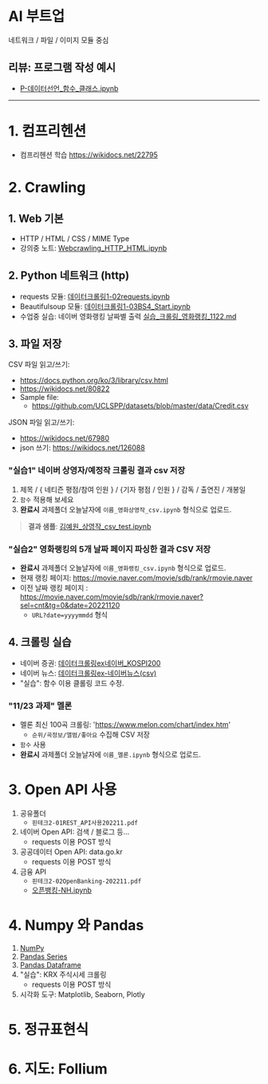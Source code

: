 # AI 부트업

네트워크 / 파일 / 이미지 모듈 중심

## 리뷰: 프로그램 작성 예시
 - [P-데이터선언_함수_클래스.ipynb](notebooks/P-데이터선언_함수_클래스.ipynb)

---

# 1. 컴프리헨션

  - 컴프리헨션 학습 https://wikidocs.net/22795

# 2. Crawling

## 1. Web 기본
   - HTTP / HTML / CSS / MIME Type
   - 강의중 노트: [Webcrawling_HTTP_HTML.ipynb](notebooks/Webcrawling_HTTP_HTML.ipynb)
## 2. Python 네트워크 (http)
   - requests 모듈: [데이터크롤링1-02requests.ipynb](notebooks/데이터크롤링1-02requests.ipynb)
   - Beautifulsoup 모듈: [데이터크롤링1-03BS4_Start.ipynb](notebooks/데이터크롤링1-03BS4_Start.ipynb)
   - 수업중 실습: 네이버 영화랭킹 날짜별 출력 [실습_크롤링_영화랭킹_1122.md](notebooks/실습_크롤링_영화랭킹_1122.md)

## 3. 파일 저장

CSV 파일 읽고/쓰기:
   - https://docs.python.org/ko/3/library/csv.html
   - https://wikidocs.net/80822
   - Sample file:
       - https://github.com/UCLSPP/datasets/blob/master/data/Credit.csv

JSON 파일 읽고/쓰기:
   - https://wikidocs.net/67980 
   - json 쓰기: https://wikidocs.net/126088

### "실습1" 네이버 상영자/예정작 크롤링 결과 csv 저장

1. 제목 / { 네티즌 평점/참여 인원 } / {기자 평점 / 인원 } / 감독 / 출연진 / 개봉일
1. `함수` 적용해 보세요
1. **완료시** 과제폴더 오늘날자에 `이름_영화상영작_csv.ipynb` 형식으로 업로드.
> **결과 샘플**: [김예원_상영작_csv_test.ipynb](notebooks/김예원_상영작_csv_test.ipynb)


### "실습2" 영화랭킹의 5개 날짜 페이지 파싱한 결과 CSV 저장
 - **완료시** 과제폴더 오늘날자에 `이름_영화랭킹_csv.ipynb` 형식으로 업로드.
 - 현재 랭킹 페이지: https://movie.naver.com/movie/sdb/rank/rmovie.naver
 - 이전 날짜 랭킹 페이지 : https://movie.naver.com/movie/sdb/rank/rmovie.naver?sel=cnt&tg=0&date=20221120
     - `URL?date=yyyymmdd` 형식


## 4. 크롤링 실습
   - 네이버 증권: [데이터크롤링ex네이버_KOSPI200](notebooks/데이터크롤링ex네이버_KOSPI200_0.ipynb)
   - 네이버 뉴스: [데이터크롤링ex-네이버뉴스(csv)](notebooks/데이터크롤링ex-네이버뉴스(csv).ipynb)
   - "실습": 함수 이용 클롤링 코드 수정.


### "11/23 과제" 멜론
   - 멜론 최신 100곡 크롤링: 'https://www.melon.com/chart/index.htm'
       - `순위/곡정보/앨범/좋아요` 수집해 CSV 저장
   - `함수` 사용
   - **완료시** 과제폴더 오늘날자에 `이름_멜론.ipynb` 형식으로 업로드.



# 3. Open API 사용
   1. 공유폴더
       - `핀테크2-01REST_API사용202211.pdf`
   2. 네이버 Open API: 검색 / 블로그 등...
       - requests 이용 POST 방식
   3. 공공데이터 Open API: data.go.kr
       - requests 이용 POST 방식
   4. 금융 API
       - `핀테크2-02OpenBanking-202211.pdf`
       - [오픈뱅킹-NH.ipynb](notebooks/오픈뱅킹-NH.ipynb)

# 4. Numpy 와 Pandas
   1. [NumPy](notebooks/2-01NumPy1-Tutorial_0.ipynb)
   2. [Pandas Series](notebooks/2-04Pandas_Series-0.ipynb)
   3. [Pandas Dataframe](notebooks/2-05Pandas_DataFrame-0.ipynb)
   4. "실습": KRX 주식시세 크롤링
        - requests 이용 POST 방식
   5. 시각화 도구: Matplotlib, Seaborn, Plotly


# 5. 정규표현식


# 6. 지도: Follium

<!--
- Image module: Pillow
- NumPy, Pandas, Matplotlib, Seaborn
-->
